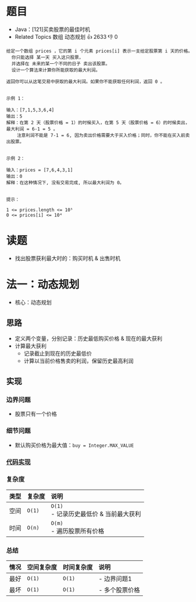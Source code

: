 # 题目

- Java：[121]买卖股票的最佳时机
- Related Topics 数组 动态规划 👍 2633 👎 0

```text
给定一个数组 prices ，它的第 i 个元素 prices[i] 表示一支给定股票第 i 天的价格。 
  你只能选择 某一天 买入这只股票，
  并选择在 未来的某一个不同的日子 卖出该股票。
  设计一个算法来计算你所能获取的最大利润。 

返回你可以从这笔交易中获取的最大利润。如果你不能获取任何利润，返回 0 。 


示例 1： 

输入：[7,1,5,3,6,4]
输出：5
解释：在第 2 天（股票价格 = 1）的时候买入，在第 5 天（股票价格 = 6）的时候卖出，最大利润 = 6-1 = 5 。
    注意利润不能是 7-1 = 6, 因为卖出价格需要大于买入价格；同时，你不能在买入前卖出股票。


示例 2： 

输入：prices = [7,6,4,3,1]
输出：0
解释：在这种情况下, 没有交易完成, 所以最大利润为 0。


提示： 

1 <= prices.length <= 10⁵ 
0 <= prices[i] <= 10⁴ 
```

# 读题

- 找出股票获利最大时的：购买时机 & 出售时机

# 法一：动态规划

- 核心：动态规划

## 思路

- 定义两个变量，分别记录：历史最低购买价格 & 现在的最大获利
- 计算最大获利
  - 记录截止到现在的历史最低价
  - 计算以当前价格售卖的利润，保留历史最高利润

## 实现

### 边界问题

- 股票只有一个价格

### 细节问题

- 默认购买价格为最大值：`buy = Integer.MAX_VALUE`

### [代码实现](Demo01.java)

### 复杂度

类型 | 复杂度 | 说明
:--- |:--- |:---
空间 | `O(1)` | `O(1)` </br> - 记录历史最低价 & 当前最大获利
时间 | `O(n)` | `O(m)` </br> - 遍历股票所有价格

### 总结

情况 | 空间复杂度 | 时间复杂度 | 说明
:--- |:--- |:--- |:---
最好 | `O(1)` | `O(1)` | - 边界问题1
最坏 | `O(1)` | `O(1)` | - 多个股票价格
